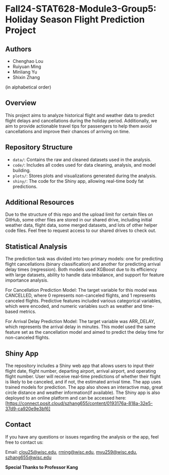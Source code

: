 # Fall24-STAT628-Module3-Group5: Holiday Season Flight Prediction Project

## Authors 
- Chenghao Lou 
- Ruiyuan Ming 
- Minliang Yu 
- Shixin Zhang

(in alphabetical order) 


## Overview
This project aims to analyze historical flight and weather data to predict flight delays and cancellations during the holiday period. Additionally, we aim to provide actionable travel tips for passengers to help them avoid cancellations and improve their chances of arriving on time.



## Repository Structure
- `data/`: Contains the raw and cleaned datasets used in the analysis.
- `code/`: Includes all codes used for data cleaning, analysis, and model building.
- `plots/`: Stores plots and visualizations generated during the analysis.
- `shiny/`: The code for the Shiny app, allowing real-time body fat predictions.
  
## Additional Resources

Due to the structure of this repo and the upload limit for certain files on GitHub, some other files are stored in our shared drive, including initial weather data, flight data, some merged datasets, and lots of other helper code files. Feel free to request access to our shared drives to check out.

## Statistical Analysis
The prediction task was divided into two primary models: one for predicting flight cancellations (binary classification) and another for predicting arrival delay times (regression). Both models used XGBoost due to its efficiency with large datasets, ability to handle data imbalance, and support for feature importance analysis. 

For Cancellation Prediction Model: The target variable for this model was CANCELLED, where 0 represents non-canceled flights, and 1 represents canceled flights. Predictive features included various categorical variables, which were encoded, and numeric variables such as weather and time-based metrics. 

For Arrival Delay Prediction Model: The target variable was ARR_DELAY, which represents the arrival delay in minutes. This model used the same feature set as the cancellation model and aimed to predict the delay time for non-canceled flights.

## Shiny App
The repository includes a Shiny web app that allows users to input their flight date, flight number, departing airport, arrival airport, and operating flight number. User will receive real-time predictions of whether their flight is likely to be canceled, and if not, the estimated arrival time. The app uses trained models for prediction. The app also shows an interactive map, great circle distance and weather information(if available). The Shiny app is also deployed to an online platform and can be accessed here:
[https://connect.posit.cloud/szhang655/content/0193176a-818a-32e5-37d9-ca920e9e3bf6]



## Contact
If you have any questions or issues regarding the analysis or the app, feel free to contact us:

  Email: clou25@wisc.edu, rming@wisc.edu, myu259@wisc.edu, szhang655@wisc.edu

 
**Special Thanks to Professor Kang**

